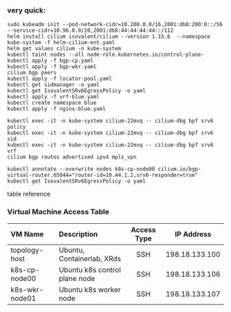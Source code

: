 ### very quick:
```
sudo kubeadm init --pod-network-cidr=10.200.0.0/16,2001:db8:200:0::/56 --service-cidr=10.96.0.0/20,2001:db8:44:44:44:44::/112
helm install cilium isovalent/cilium --version 1.15.6  --namespace kube-system -f helm-cilium-ent.yaml
helm get values cilium -n kube-system
kubectl taint nodes --all node-role.kubernetes.io/control-plane-
kubectl apply -f bgp-cp.yaml 
kubectl apply -f bgp-wkr.yaml
cilium bgp peers
kubectl apply -f locator-pool.yaml 
kubectl get sidmanager -o yaml
kubectl get IsovalentSRv6EgressPolicy -o yaml
kubectl apply -f vrf-blue.yaml 
kubectl create namespace blue
kubectl apply -f nginx-blue.yaml 

kubectl exec -it -n kube-system cilium-22mvq -- cilium-dbg bpf srv6 policy
kubectl exec -it -n kube-system cilium-22mvq -- cilium-dbg bpf srv6 sid
kubectl exec -it -n kube-system cilium-22mvq -- cilium-dbg bpf srv6 vrf
cilium bgp routes advertised ipv4 mpls_vpn

kubectl annotate --overwrite nodes k8s-cp-node00 cilium.io/bgp-virtual-router.65044="router-id=10.44.1.2,srv6-responder=true"
kubectl get IsovalentSRv6EgressPolicy -o yaml
```


table reference

### Virtual Machine Access Table
| VM Name        | Description                    | Access Type |   IP Address    |
|:---------------|:-------------------------------|:-----------:|:---------------:|
| topology-host  | Ubuntu, Containerlab, XRds     | SSH         | 198.18.133.100  |
| k8s-cp-node00  | Ubuntu k8s control plane node  | SSH         | 198.18.133.106  |
| k8s-wkr-node01 | Ubuntu k8s worker node         | SSH         | 198.18.133.107  |